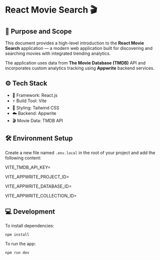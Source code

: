 React Movie Search 🎬
=====================

📌 Purpose and Scope
---------------------
This document provides a high-level introduction to the **React Movie Search** application — a modern web application built for discovering and searching movies with integrated trending analytics.

The application uses data from **The Movie Database (TMDB)** API and incorporates custom analytics tracking using **Appwrite** backend services.

⚙️ Tech Stack
--------------
- 🎯 Framework: React.js
- ⚡ Build Tool: Vite
- 🎨 Styling: Tailwind CSS
- ☁️ Backend: Appwrite
- 🎬 Movie Data: TMDB API

🛠️ Environment Setup
----------------------
Create a new file named `.env.local` in the root of your project and add the following content:

VITE_TMDB_API_KEY=

VITE_APPWRITE_PROJECT_ID=

VITE_APPWRITE_DATABASE_ID=

VITE_APPWRITE_COLLECTION_ID=


💻 Development
---------------
To install dependencies:

    npm install

To run the app:

    npm run dev

